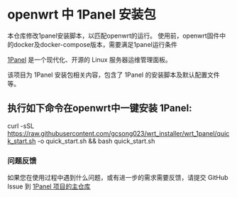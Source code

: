 # openwrt 中 1Panel 安装包
本仓库修改1panel安装脚本，以匹配openwrt的运行。
使用前，openwrt固件中的docker及docker-compose版本，需要满足1panel运行条件

[1Panel](https://github.com/1Panel-dev/1Panel) 是一个现代化、开源的 Linux 服务器运维管理面板。

该项目为 1Panel 安装包相关内容，包含了 1Panel 的安装脚本及默认配置文件等。

## 执行如下命令在openwrt中一键安装 1Panel:

curl -sSL https://raw.githubusercontent.com/gcsong023/wrt_installer/wrt_1panel/quick_start.sh -o quick_start.sh && bash quick_start.sh

### 问题反馈

如果您在使用过程中遇到什么问题，或有进一步的需求需要反馈，请提交 GitHub Issue 到 [1Panel 项目的主仓库](https://github.com/1Panel-dev/1Panel/issues)
